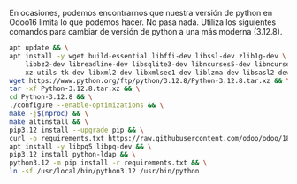 En ocasiones, podemos encontrarnos que nuestra versión de python en Odoo16 limita lo que podemos hacer. No pasa nada. Utiliza los siguientes comandos para cambiar de versión de python a una más moderna (3.12.8).

```bash
apt update && \
apt install -y wget build-essential libffi-dev libssl-dev zlib1g-dev \
    libbz2-dev libreadline-dev libsqlite3-dev libncurses5-dev libncursesw5-dev \
    xz-utils tk-dev libxml2-dev libxmlsec1-dev liblzma-dev libsasl2-dev libldap2-dev libssl-dev && \
wget https://www.python.org/ftp/python/3.12.8/Python-3.12.8.tar.xz && \
tar -xf Python-3.12.8.tar.xz && \
cd Python-3.12.8 && \
./configure --enable-optimizations && \
make -j$(nproc) && \
make altinstall && \
pip3.12 install --upgrade pip && \
curl -o requirements.txt https://raw.githubusercontent.com/odoo/odoo/18.0/requirements.txt && \
apt install -y libpq5 libpq-dev && \
pip3.12 install python-ldap && \
python3.12 -m pip install -r requirements.txt && \
ln -sf /usr/local/bin/python3.12 /usr/bin/python
```
